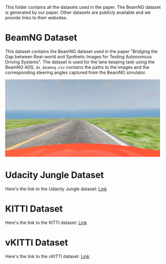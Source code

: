 This folder contains all the datasets used in the paper. The BeamNG dataset is generated by our paper. Other datasets are publicly available and we provide links to their websites.

#  BeamNG Dataset

This dataset contains the BeamNG dataset used in the paper "Bridging the Gap between Real-world and Synthetic Images for Testing Autonomous Driving Systems". The dataset is used for the lane keeping task using the BeamNG ADS. `ds_beamng.csv` contains the paths to the images and the corresponding steering angles captured from the BeamNG simulator.

<img src="ds_beamng/images/10-10-246-184-47-252-150-71_195_66.png" width="500">

#  Udacity Jungle Dataset
Here's the link to the Udacity Jungle dataset: [Link](https://www.kaggle.com/datasets/andy8744/udacity-self-driving-car-behavioural-cloning)

#  KITTI Dataset
Here's the link to the KITTI dataset: [Link](https://www.cvlibs.net/datasets/kitti/)

#  vKITTI Dataset
Here's the link to the vKITTI dataset: [Link](https://europe.naverlabs.com/research/computer-vision/proxy-virtual-worlds-vkitti-1/)
